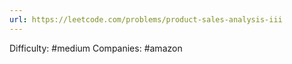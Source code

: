 ```yaml
---
url: https://leetcode.com/problems/product-sales-analysis-iii
---
```


Difficulty: #medium
Companies: #amazon
